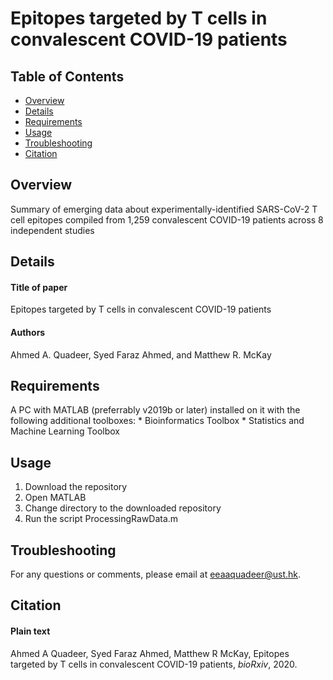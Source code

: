 # Epitopes targeted by T cells in convalescent COVID-19 patients

## Table of Contents
*  [Overview](#overview)
*  [Details](#details)
*  [Requirements](#requirements)
*  [Usage](#usage)
*  [Troubleshooting](#troubleshooting)
*  [Citation](#citation)


## Overview
Summary of emerging data about experimentally-identified SARS-CoV-2 T cell epitopes compiled from 1,259 convalescent COVID-19 patients across 8 independent studies


## Details
#### Title of paper
Epitopes targeted by T cells in convalescent COVID-19 patients
#### Authors
Ahmed A. Quadeer, Syed Faraz Ahmed, and Matthew R. McKay

## Requirements
A PC with MATLAB (preferrably v2019b or later) installed on it with the following additional toolboxes:
    * Bioinformatics Toolbox
    * Statistics and Machine Learning Toolbox


## Usage
1.  Download the repository
2.  Open MATLAB
3.  Change directory to the downloaded repository 
4.  Run the script ProcessingRawData.m 


## Troubleshooting
For any questions or comments, please email at eeaaquadeer@ust.hk. 


## Citation
#### Plain text
Ahmed A Quadeer, Syed Faraz Ahmed, Matthew R McKay, Epitopes targeted by T cells in convalescent COVID-19 patients, <i>bioRxiv</i>, 2020.


